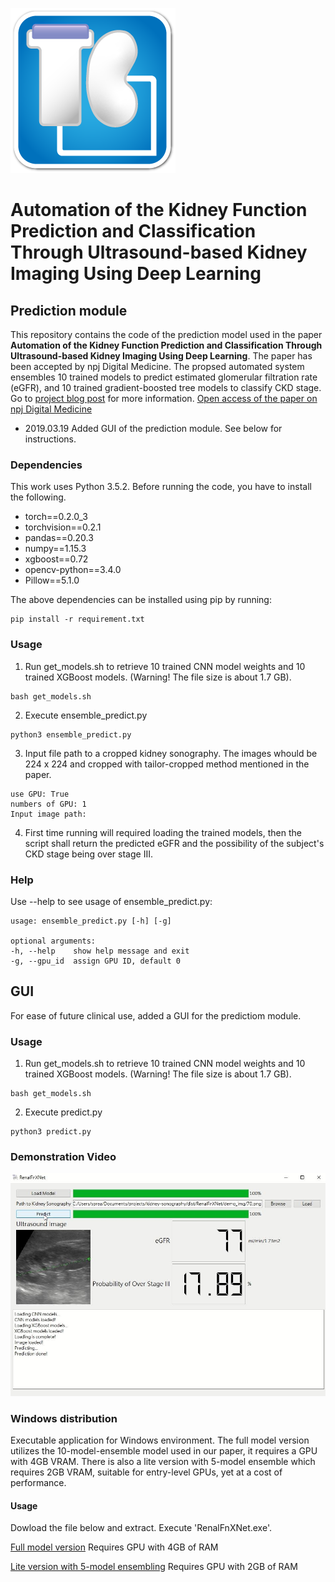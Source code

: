 ![RenalFnXNet](/ico/ico_win_background.png)
# Automation of the Kidney Function Prediction and Classification Through Ultrasound-based Kidney Imaging Using Deep Learning


## Prediction module
This repository contains the code of the prediction model used in the paper **Automation of the Kidney Function Prediction and Classification Through Ultrasound-based Kidney Imaging Using Deep Learning**. The paper has been accepted by npj Digital Medicine.
The propsed automated system ensembles 10 trained models to predict estimated glomerular filtration rate (eGFR), and 10 trained gradient-boosted tree models to classify CKD stage.
Go to [project blog post](https://spreadwyvern.github.io/projects/kidney/egfr/) for more information.
[Open access of the paper on npj Digital Medicine](https://www.nature.com/articles/s41746-019-0104-2)

- 2019.03.19
Added GUI of the prediction module. See below for instructions.

### Dependencies
This work uses Python 3.5.2. Before running the code, you have to install the following.
- torch==0.2.0_3
- torchvision==0.2.1
- pandas==0.20.3
- numpy==1.15.3
- xgboost==0.72
- opencv-python==3.4.0
- Pillow==5.1.0

The above dependencies can be installed using pip by running:
```
pip install -r requirement.txt
```

### Usage
1. Run get_models.sh to retrieve 10 trained CNN model weights and 10 trained XGBoost models. (Warning! The file size is about 1.7 GB).
```
bash get_models.sh
```
2. Execute ensemble_predict.py
```
python3 ensemble_predict.py
```
3. Input file path to a cropped kidney sonography. The images whould be 224 x 224 and cropped with tailor-cropped method mentioned in the paper.
```
use GPU: True
numbers of GPU: 1
Input image path:
```
4. First time running will required loading the trained models, then the script shall return the predicted eGFR and the possibility of the subject's CKD stage being over stage III.

### Help
Use --help to see usage of ensemble_predict.py:
```
usage: ensemble_predict.py [-h] [-g]

optional arguments:
-h, --help    show help message and exit
-g, --gpu_id  assign GPU ID, default 0
```

## GUI
For ease of future clinical use, added a GUI for the predictiom module.

### Usage
1. Run get_models.sh to retrieve 10 trained CNN model weights and 10 trained XGBoost models. (Warning! The file size is about 1.7 GB).
```
bash get_models.sh
```
2. Execute predict.py
```
python3 predict.py
```

### Demonstration Video
[![Video](GUI.jpg)](https://drive.google.com/file/d/1ZA_Six_tb08KlZSlzHtbEbx7K01fn_xA/preview)

### Windows distribution
Executable application for Windows environment. The full model version utilizes the 10-model-ensemble model used in our paper, it requires a GPU with 4GB VRAM. There is also a lite version with 5-model ensemble which requires 2GB VRAM, suitable for entry-level GPUs, yet at a cost of performance.
#### Usage
Dowload the file below and extract. Execute 'RenalFnXNet.exe'.

[Full model version](https://drive.google.com/file/d/1k47IlFHKHyyCb2N654M3wfXLP9lx8kp6/view?usp=sharing)
Requires GPU with 4GB of RAM

[Lite version with 5-model ensembling](https://drive.google.com/file/d/1ZCcpfp17kTvy3AVVxPYp78C-gHUk-jUG/view?usp=sharing)
Requires GPU with 2GB of RAM